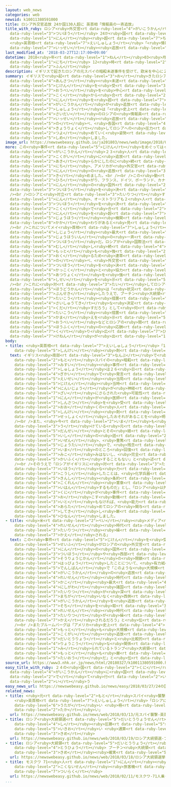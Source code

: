 ```yaml
---
layout: web_news
categories: web
newsid: k10011380591000
title: ロシア外交官追放 24か国130人超に 英首相「情報員の一斉追放」
title_with_ruby: ロシア<ruby>外交官<rt data-ruby-level="4">がいこうかん</rt></ruby><ruby>追放<rt
  data-ruby-level="3">ついほう</rt></ruby> 24か<ruby>国<rt data-ruby-level="2">こく</rt></ruby>130<ruby>人<rt
  data-ruby-level="1">にん</rt></ruby><ruby>超<rt data-ruby-level="7">ちょう</rt></ruby>に
  <ruby>英首相<rt data-ruby-level="7">えいしゅしょう</rt></ruby>「<ruby>情報員<rt data-ruby-level="5">じょうほういん</rt></ruby>の<ruby>一斉<rt
  data-ruby-level="7">いっせい</rt></ruby><ruby>追放<rt data-ruby-level="3">ついほう</rt></ruby>」
last_modified_at: '2018-03-27T12:17:00+09:00'
datetime: 2018<ruby>年<rt data-ruby-level="1">ねん</rt></ruby>03<ruby>月<rt data-ruby-level="1">がつ</rt></ruby>27<ruby>日<rt
  data-ruby-level="1">にち</rt></ruby> 12<ruby>時<rt data-ruby-level="2">じ</rt></ruby>17<ruby>分<rt
  data-ruby-level="2">ふん</rt></ruby>
description: イギリスで起きたロシアの元スパイの暗殺未遂事件を受けて、欧米を中心に２４か国から合わせて１３０人を超えるロシアの外交官が追放されることになり、イギリスのメイ首相は「史上最大のロシアの情報員の一斉追放だ」と述べ、各国と協力してロシアへの圧力を強めていく姿勢を示しました。
summary: イギリスで<ruby>起<rt data-ruby-level="3">お</rt></ruby>きたロシアの<ruby>元<rt data-ruby-level="2">もと</rt></ruby>スパイの<ruby>暗殺<rt
  data-ruby-level="4">あんさつ</rt></ruby><ruby>未遂<rt data-ruby-level="7">みすい</rt></ruby><ruby>事件<rt
  data-ruby-level="5">じけん</rt></ruby>を<ruby>受<rt data-ruby-level="3">う</rt></ruby>けて、<ruby>欧米<rt
  data-ruby-level="7">おうべい</rt></ruby>を<ruby>中心<rt data-ruby-level="2">ちゅうしん</rt></ruby>に２４か<ruby>国<rt
  data-ruby-level="2">こく</rt></ruby>から<ruby>合<rt data-ruby-level="2">あ</rt></ruby>わせて１３０<ruby>人<rt
  data-ruby-level="1">にん</rt></ruby>を<ruby>超<rt data-ruby-level="7">こ</rt></ruby>えるロシアの<ruby>外交官<rt
  data-ruby-level="4">がいこうかん</rt></ruby>が<ruby>追放<rt data-ruby-level="3">ついほう</rt></ruby>されることになり、イギリスのメイ<ruby>首相<rt
  data-ruby-level="7">しゅしょう</rt></ruby>は「<ruby>史上<rt data-ruby-level="4">しじょう</rt></ruby><ruby>最大<rt
  data-ruby-level="4">さいだい</rt></ruby>のロシアの<ruby>情報員<rt data-ruby-level="5">じょうほういん</rt></ruby>の<ruby>一斉<rt
  data-ruby-level="7">いっせい</rt></ruby><ruby>追放<rt data-ruby-level="3">ついほう</rt></ruby>だ」と<ruby>述<rt
  data-ruby-level="5">の</rt></ruby>べ、<ruby>各国<rt data-ruby-level="4">かっこく</rt></ruby>と<ruby>協力<rt
  data-ruby-level="4">きょうりょく</rt></ruby>してロシアへの<ruby>圧力<rt data-ruby-level="5">あつりょく</rt></ruby>を<ruby>強<rt
  data-ruby-level="2">つよ</rt></ruby>めていく<ruby>姿勢<rt data-ruby-level="6">しせい</rt></ruby>を<ruby>示<rt
  data-ruby-level="5">しめ</rt></ruby>しました。
image_url: https://newswebeasy.github.io/ja201803/news/web/image/2018/03/27/K10011380591_1803271239_1803271241_01_02.jpg
more: この<ruby>事件<rt data-ruby-level="5">じけん</rt></ruby>をめぐってはイギリスがさきにロシアの<ruby>外交官<rt
  data-ruby-level="4">がいこうかん</rt></ruby>２３<ruby>人<rt data-ruby-level="1">にん</rt></ruby>を<ruby>国外<rt
  data-ruby-level="2">こくがい</rt></ruby>に<ruby>追放<rt data-ruby-level="3">ついほう</rt></ruby>すると<ruby>明<rt
  data-ruby-level="2">あき</rt></ruby>らかにしたのに<ruby>続<rt data-ruby-level="4">つづ</rt></ruby>き、２６<ruby>日<rt
  data-ruby-level="1">にち</rt></ruby>、アメリカが<ruby>外交官<rt data-ruby-level="4">がいこうかん</rt></ruby>６０<ruby>人<rt
  data-ruby-level="1">にん</rt></ruby>の<ruby>追放<rt data-ruby-level="3">ついほう</rt></ruby>を<ruby>決<rt
  data-ruby-level="3">き</rt></ruby>めました。<br /><br />この<ruby>動<rt data-ruby-level="3">うご</rt></ruby>きはさらに<ruby>広<rt
  data-ruby-level="2">ひろ</rt></ruby>がり、フランス、ドイツ、ポーランド、カナダがそれぞれ４<ruby>人<rt data-ruby-level="1">にん</rt></ruby>、リトアニアとチェコはそれぞれ３<ruby>人<rt
  data-ruby-level="1">にん</rt></ruby>の<ruby>国外<rt data-ruby-level="2">こくがい</rt></ruby><ruby>追放<rt
  data-ruby-level="3">ついほう</rt></ruby>を<ruby>決<rt data-ruby-level="3">き</rt></ruby>めました。<br
  /><br />ロシアと<ruby>対立<rt data-ruby-level="3">たいりつ</rt></ruby>するウクライナが１３<ruby>人<rt
  data-ruby-level="1">にん</rt></ruby>、オーストラリアも２<ruby>人<rt data-ruby-level="1">にん</rt></ruby>の<ruby>追放<rt
  data-ruby-level="3">ついほう</rt></ruby>を<ruby>決<rt data-ruby-level="3">き</rt></ruby>め、２４か<ruby>国<rt
  data-ruby-level="2">こく</rt></ruby>で<ruby>合<rt data-ruby-level="2">あ</rt></ruby>わせて１３０<ruby>人<rt
  data-ruby-level="1">にん</rt></ruby>を<ruby>超<rt data-ruby-level="7">こ</rt></ruby>え、いずれもロシアの<ruby>情報<rt
  data-ruby-level="5">じょうほう</rt></ruby><ruby>機関<rt data-ruby-level="4">きかん</rt></ruby>と<ruby>関<rt
  data-ruby-level="8">かか</rt></ruby>わりがあると<ruby>見<rt data-ruby-level="1">み</rt></ruby>られています。<br
  /><br />これについてメイ<ruby>首相<rt data-ruby-level="7">しゅしょう</rt></ruby>は２６<ruby>日<rt data-ruby-level="1">にち</rt></ruby>「<ruby>史上<rt
  data-ruby-level="4">しじょう</rt></ruby><ruby>最大<rt data-ruby-level="4">さいだい</rt></ruby>のロシアの<ruby>情報員<rt
  data-ruby-level="5">じょうほういん</rt></ruby>の<ruby>一斉<rt data-ruby-level="7">いっせい</rt></ruby><ruby>追放<rt
  data-ruby-level="3">ついほう</rt></ruby>だ。ロシアが<ruby>国際法<rt data-ruby-level="5">こくさいほう</rt></ruby>を<ruby>無視<rt
  data-ruby-level="6">むし</rt></ruby>し<ruby>続<rt data-ruby-level="4">つづ</rt></ruby>けることができないという<ruby>最<rt
  data-ruby-level="4">もっと</rt></ruby>も<ruby>強<rt data-ruby-level="2">つよ</rt></ruby>いメッセージを<ruby>送<rt
  data-ruby-level="3">おく</rt></ruby>るため<ruby>連帯<rt data-ruby-level="4">れんたい</rt></ruby>していく」と<ruby>述<rt
  data-ruby-level="5">の</rt></ruby>べ、<ruby>外交官<rt data-ruby-level="4">がいこうかん</rt></ruby><ruby>追放<rt
  data-ruby-level="3">ついほう</rt></ruby>を<ruby>決<rt data-ruby-level="3">き</rt></ruby>めた<ruby>各国<rt
  data-ruby-level="4">かっこく</rt></ruby>と<ruby>協力<rt data-ruby-level="4">きょうりょく</rt></ruby>して<ruby>圧力<rt
  data-ruby-level="5">あつりょく</rt></ruby>を<ruby>強<rt data-ruby-level="2">つよ</rt></ruby>めていく<ruby>姿勢<rt
  data-ruby-level="6">しせい</rt></ruby>を<ruby>示<rt data-ruby-level="5">しめ</rt></ruby>しました。<br
  /><br />これに<ruby>対<rt data-ruby-level="3">たい</rt></ruby>してロシア<ruby>大統領府<rt data-ruby-level="5">だいとうりょうふ</rt></ruby>のペスコフ<ruby>報道官<rt
  data-ruby-level="5">ほうどうかん</rt></ruby>は「<ruby>状況<rt data-ruby-level="7">じょうきょう</rt></ruby>を<ruby>分析<rt
  data-ruby-level="7">ぶんせき</rt></ruby>したうえで、プーチン<ruby>大統領<rt data-ruby-level="5">だいとうりょう</rt></ruby>が<ruby>対抗<rt
  data-ruby-level="7">たいこう</rt></ruby><ruby>措置<rt data-ruby-level="7">そち</rt></ruby>について<ruby>最終的<rt
  data-ruby-level="4">さいしゅうてき</rt></ruby>な<ruby>決定<rt data-ruby-level="3">けってい</rt></ruby>を<ruby>下<rt
  data-ruby-level="1">くだ</rt></ruby>すだろう」として<ruby>何<rt data-ruby-level="2">なん</rt></ruby>らかの<ruby>対抗<rt
  data-ruby-level="7">たいこう</rt></ruby><ruby>措置<rt data-ruby-level="7">そち</rt></ruby>をとる<ruby>構<rt
  data-ruby-level="5">かま</rt></ruby>えを<ruby>示<rt data-ruby-level="5">しめ</rt></ruby>し、<ruby>欧米<rt
  data-ruby-level="7">おうべい</rt></ruby>などとロシアの<ruby>間<rt data-ruby-level="2">あいだ</rt></ruby>でこれまでにない<ruby>報復<rt
  data-ruby-level="5">ほうふく</rt></ruby>の<ruby>応酬<rt data-ruby-level="7">おうしゅう</rt></ruby>が<ruby>繰<rt
  data-ruby-level="7">く</rt></ruby>り<ruby>広<rt data-ruby-level="7">ひろ</rt></ruby>げられる<ruby>懸念<rt
  data-ruby-level="7">けねん</rt></ruby>が<ruby>出<rt data-ruby-level="1">で</rt></ruby>ています。
body:
- title: <ruby>英首相<rt data-ruby-level="7">えいしゅしょう</rt></ruby>「130<ruby>人以上<rt data-ruby-level="4">にんいじょう</rt></ruby>が<ruby>神経<rt
    data-ruby-level="5">しんけい</rt></ruby><ruby>剤<rt data-ruby-level="7">ざい</rt></ruby>にさらされた」
  text: イギリス<ruby>南部<rt data-ruby-level="3">なんぶ</rt></ruby>で<ruby>起<rt data-ruby-level="3">お</rt></ruby>きたロシアの<ruby>元<rt
    data-ruby-level="2">もと</rt></ruby>スパイの<ruby>暗殺<rt data-ruby-level="4">あんさつ</rt></ruby><ruby>未遂<rt
    data-ruby-level="7">みすい</rt></ruby><ruby>事件<rt data-ruby-level="5">じけん</rt></ruby>についてイギリスのメイ<ruby>首相<rt
    data-ruby-level="7">しゅしょう</rt></ruby>は２６<ruby>日<rt data-ruby-level="1">にち</rt></ruby>、<ruby>議会<rt
    data-ruby-level="4">ぎかい</rt></ruby>で<ruby>発言<rt data-ruby-level="3">はつげん</rt></ruby>し「<ruby>衛生<rt
    data-ruby-level="5">えいせい</rt></ruby><ruby>当局<rt data-ruby-level="3">とうきょく</rt></ruby>によると<ruby>事件<rt
    data-ruby-level="5">じけん</rt></ruby><ruby>当時<rt data-ruby-level="2">とうじ</rt></ruby>１３０<ruby>人以上<rt
    data-ruby-level="4">にんいじょう</rt></ruby>が<ruby>神経<rt data-ruby-level="5">しんけい</rt></ruby><ruby>剤<rt
    data-ruby-level="7">ざい</rt></ruby>にさらされた<ruby>可能性<rt data-ruby-level="5">かのうせい</rt></ruby>がありこれまでのところ５０<ruby>人<rt
    data-ruby-level="1">にん</rt></ruby>が<ruby>医師<rt data-ruby-level="5">いし</rt></ruby>の<ruby>診察<rt
    data-ruby-level="7">しんさつ</rt></ruby>を<ruby>受<rt data-ruby-level="3">う</rt></ruby>けた」として<ruby>多<rt
    data-ruby-level="2">おお</rt></ruby>くの<ruby>人<rt data-ruby-level="1">ひと</rt></ruby>が<ruby>神経<rt
    data-ruby-level="5">しんけい</rt></ruby><ruby>剤<rt data-ruby-level="7">ざい</rt></ruby>に<ruby>接触<rt
    data-ruby-level="7">せっしょく</rt></ruby>したおそれがあることを<ruby>明<rt data-ruby-level="2">あき</rt></ruby>らかにしました。<br
    /><br />また、<ruby>今<rt data-ruby-level="2">いま</rt></ruby>も<ruby>手当<rt data-ruby-level="2">てあ</rt></ruby>てを<ruby>受<rt
    data-ruby-level="3">う</rt></ruby>けている<ruby>元<rt data-ruby-level="2">もと</rt></ruby>スパイの<ruby>男性<rt
    data-ruby-level="5">だんせい</rt></ruby>とその<ruby>娘<rt data-ruby-level="7">むすめ</rt></ruby>について、<ruby>医師<rt
    data-ruby-level="5">いし</rt></ruby>の<ruby>話<rt data-ruby-level="2">はなし</rt></ruby>として「<ruby>依然<rt
    data-ruby-level="7">いぜん</rt></ruby>、<ruby>重篤<rt data-ruby-level="7">じゅうとく</rt></ruby>な<ruby>状態<rt
    data-ruby-level="5">じょうたい</rt></ruby>で、<ruby>残念<rt data-ruby-level="4">ざんねん</rt></ruby>なことに<ruby>今<rt
    data-ruby-level="2">いま</rt></ruby>のところ<ruby>回復<rt data-ruby-level="5">かいふく</rt></ruby>する<ruby>見込<rt
    data-ruby-level="7">みこ</rt></ruby>みはないし、<ruby>完全<rt data-ruby-level="4">かんぜん</rt></ruby>に<ruby>回復<rt
    data-ruby-level="5">かいふく</rt></ruby>することもない」と<ruby>述<rt data-ruby-level="5">の</rt></ruby>べました。<br
    /><br />そのうえで「ロシアがイギリスに<ruby>対<rt data-ruby-level="3">たい</rt></ruby>して<ruby>違法<rt
    data-ruby-level="7">いほう</rt></ruby>な<ruby>力<rt data-ruby-level="1">ちから</rt></ruby>を<ruby>行使<rt
    data-ruby-level="3">こうし</rt></ruby>したことは、<ruby>化学兵器<rt data-ruby-level="4">かがくへいき</rt></ruby><ruby>禁止<rt
    data-ruby-level="5">きんし</rt></ruby><ruby>条約<rt data-ruby-level="5">じょうやく</rt></ruby>と<ruby>国連<rt
    data-ruby-level="4">こくれん</rt></ruby><ruby>憲章<rt data-ruby-level="6">けんしょう</rt></ruby>に<ruby>違反<rt
    data-ruby-level="7">いはん</rt></ruby>するものだ」とし、「ロシア<ruby>以外<rt data-ruby-level="4">いがい</rt></ruby>の<ruby>国<rt
    data-ruby-level="2">くに</rt></ruby>が<ruby>事件<rt data-ruby-level="5">じけん</rt></ruby>を<ruby>起<rt
    data-ruby-level="3">お</rt></ruby>こす<ruby>動機<rt data-ruby-level="4">どうき</rt></ruby>も<ruby>意図<rt
    data-ruby-level="3">いと</rt></ruby>もなければ、<ruby>能力<rt data-ruby-level="5">のうりょく</rt></ruby>もない」と<ruby>改<rt
    data-ruby-level="4">あらた</rt></ruby>めてロシアの<ruby>関与<rt data-ruby-level="7">かんよ</rt></ruby>を<ruby>指摘<rt
    data-ruby-level="7">してき</rt></ruby>し<ruby>厳<rt data-ruby-level="6">きび</rt></ruby>しく<ruby>非難<rt
    data-ruby-level="6">ひなん</rt></ruby>しました。
- title: <ruby>米<rt data-ruby-level="2">べい</rt></ruby><ruby>メディア<rt data-ruby-level="2">めでぃあ</rt></ruby>「<ruby>冷戦<rt
    data-ruby-level="4">れいせん</rt></ruby><ruby>時代<rt data-ruby-level="3">じだい</rt></ruby>の<ruby>対立<rt
    data-ruby-level="3">たいりつ</rt></ruby><ruby>繰<rt data-ruby-level="7">く</rt></ruby>り<ruby>返<rt
    data-ruby-level="7">かえ</rt></ruby>される」
  text: この<ruby>事件<rt data-ruby-level="5">じけん</rt></ruby>を<ruby>受<rt data-ruby-level="3">う</rt></ruby>けて、アメリカ<ruby>政府<rt
    data-ruby-level="5">せいふ</rt></ruby>がロシアの<ruby>外交官<rt data-ruby-level="4">がいこうかん</rt></ruby>６０<ruby>人<rt
    data-ruby-level="1">にん</rt></ruby>の<ruby>国外<rt data-ruby-level="2">こくがい</rt></ruby><ruby>追放<rt
    data-ruby-level="3">ついほう</rt></ruby>や<ruby>西部<rt data-ruby-level="3">せいぶ</rt></ruby>のシアトルの<ruby>総領事館<rt
    data-ruby-level="5">そうりょうじかん</rt></ruby>の<ruby>閉鎖<rt data-ruby-level="7">へいさ</rt></ruby>を<ruby>発表<rt
    data-ruby-level="3">はっぴょう</rt></ruby>したことについて、<ruby>有力紙<rt data-ruby-level="3">ゆうりょくし</rt></ruby>、ニューヨーク・タイムズは<ruby>電子版<rt
    data-ruby-level="5">でんしばん</rt></ruby>で「このような<ruby>大規模<rt data-ruby-level="6">だいきぼ</rt></ruby>な<ruby>外交官<rt
    data-ruby-level="4">がいこうかん</rt></ruby>の<ruby>追放<rt data-ruby-level="3">ついほう</rt></ruby>は、<ruby>冷戦<rt
    data-ruby-level="4">れいせん</rt></ruby><ruby>時代<rt data-ruby-level="3">じだい</rt></ruby>をさかのぼっても、<ruby>過去<rt
    data-ruby-level="5">かこ</rt></ruby><ruby>最大<rt data-ruby-level="4">さいだい</rt></ruby>となる。<ruby>西側<rt
    data-ruby-level="4">にしがわ</rt></ruby><ruby>諸国<rt data-ruby-level="6">しょこく</rt></ruby>とロシアとの<ruby>対立<rt
    data-ruby-level="3">たいりつ</rt></ruby>が<ruby>深<rt data-ruby-level="3">ふか</rt></ruby>まり、ロシアは<ruby>間違<rt
    data-ruby-level="7">まちが</rt></ruby>いなく<ruby>西側<rt data-ruby-level="4">にしがわ</rt></ruby>の<ruby>外交官<rt
    data-ruby-level="4">がいこうかん</rt></ruby>を<ruby>追放<rt data-ruby-level="3">ついほう</rt></ruby>する<ruby>措置<rt
    data-ruby-level="7">そち</rt></ruby>を<ruby>取<rt data-ruby-level="3">と</rt></ruby>り、<ruby>冷戦<rt
    data-ruby-level="4">れいせん</rt></ruby><ruby>時代<rt data-ruby-level="3">じだい</rt></ruby>の<ruby>対立<rt
    data-ruby-level="3">たいりつ</rt></ruby>が<ruby>繰<rt data-ruby-level="7">く</rt></ruby>り<ruby>返<rt
    data-ruby-level="7">かえ</rt></ruby>されるだろう」と<ruby>伝<rt data-ruby-level="4">つた</rt></ruby>えています。<br
    /><br />またブルームバーグは「アメリカ<ruby>史上<rt data-ruby-level="4">しじょう</rt></ruby><ruby>最<rt
    data-ruby-level="4">もっと</rt></ruby>も<ruby>大規模<rt data-ruby-level="6">だいきぼ</rt></ruby>な<ruby>国外<rt
    data-ruby-level="2">こくがい</rt></ruby><ruby>追放<rt data-ruby-level="3">ついほう</rt></ruby>で、プーチン<ruby>大統領<rt
    data-ruby-level="5">だいとうりょう</rt></ruby>と<ruby>比較的<rt data-ruby-level="7">ひかくてき</rt></ruby><ruby>良好<rt
    data-ruby-level="4">りょうこう</rt></ruby>な<ruby>関係<rt data-ruby-level="4">かんけい</rt></ruby>にあると<ruby>見<rt
    data-ruby-level="1">み</rt></ruby>られているトランプ<ruby>大統領<rt data-ruby-level="5">だいとうりょう</rt></ruby>としては、これまでで<ruby>最<rt
    data-ruby-level="4">もっと</rt></ruby>も<ruby>厳<rt data-ruby-level="6">きび</rt></ruby>しい<ruby>対応<rt
    data-ruby-level="5">たいおう</rt></ruby>だ」と<ruby>伝<rt data-ruby-level="4">つた</rt></ruby>えています。
source_url: https://www3.nhk.or.jp/news/html/20180327/k10011380591000.html
easy_title_with_ruby: ２４の<ruby>国<rt data-ruby-level="2">くに</rt></ruby>がロシアの<ruby>外交官<rt
  data-ruby-level="4">がいこうかん</rt></ruby>に<ruby>国<rt data-ruby-level="2">くに</rt></ruby>から<ruby>出<rt
  data-ruby-level="2">で</rt></ruby>て<ruby>行<rt data-ruby-level="2">い</rt></ruby>くように<ruby>言<rt
  data-ruby-level="2">い</rt></ruby>う
easy_news_url: https://newswebeasy.github.io/news/easy/2018/03/27/24の国がロシアの外交官に国から出て行くように言う
related_news:
- title: <ruby>元<rt data-ruby-level="2">もと</rt></ruby>スパイ<ruby>襲撃<rt data-ruby-level="7">しゅうげき</rt></ruby>
    <ruby>英首相<rt data-ruby-level="7">えいしゅしょう</rt></ruby>「ロシアに<ruby>責任<rt data-ruby-level="5">せきにん</rt></ruby>ある<ruby>疑<rt
    data-ruby-level="6">うたが</rt></ruby>い <ruby>極<rt data-ruby-level="7">きわ</rt></ruby>めて<ruby>高<rt
    data-ruby-level="2">たか</rt></ruby>い」
  url: https://newswebeasy.github.io/news/web/2018/03/13/元スパイ襲撃-英首相ロシアに責任ある疑い-極めて高い
- title: ロシア<ruby>大統領選<rt data-ruby-level="5">だいとうりょうせん</rt></ruby> プーチン<ruby>氏<rt
    data-ruby-level="4">し</rt></ruby><ruby>圧勝<rt data-ruby-level="5">あっしょう</rt></ruby>の<ruby>勢<rt
    data-ruby-level="5">いきお</rt></ruby>い <ruby>通算<rt data-ruby-level="2">つうさん</rt></ruby>４<ruby>期目<rt
    data-ruby-level="3">きめ</rt></ruby>
  url: https://newswebeasy.github.io/news/web/2018/03/19/ロシア大統領選-プーチン氏圧勝の勢い-通算4期目
- title: ロシア<ruby>大統領<rt data-ruby-level="5">だいとうりょう</rt></ruby><ruby>選挙<rt data-ruby-level="4">せんきょ</rt></ruby>きょう<ruby>投票<rt
    data-ruby-level="4">とうひょう</rt></ruby> プーチン<ruby>大統領<rt data-ruby-level="5">だいとうりょう</rt></ruby>４<ruby>期目<rt
    data-ruby-level="3">きめ</rt></ruby><ruby>確実<rt data-ruby-level="5">かくじつ</rt></ruby>
  url: https://newswebeasy.github.io/news/web/2018/03/18/ロシア大統領選挙きょう投票-プーチン大統領4期目確実
- title: モスクワ 71<ruby>人<rt data-ruby-level="1">にん</rt></ruby><ruby>乗<rt data-ruby-level="3">の</rt></ruby>った<ruby>国内線<rt
    data-ruby-level="2">こくないせん</rt></ruby><ruby>旅客機<rt data-ruby-level="7">りょかっき</rt></ruby><ruby>墜落<rt
    data-ruby-level="7">ついらく</rt></ruby>
  url: https://newswebeasy.github.io/news/web/2018/02/11/モスクワ-71人乗った国内線旅客機墜落
...
```


